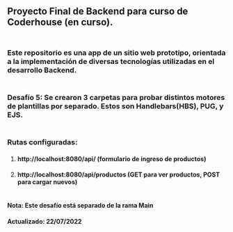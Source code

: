 ## Proyecto Final de Backend para curso de Coderhouse (en curso).<br><br>

### Este repositorio es una app de un sitio web prototipo, orientada a la implementación de diversas tecnologías utilizadas en el desarrollo Backend.<br><br>

### Desafío 5: Se crearon 3 carpetas para probar distintos motores de plantillas por separado. Estos son Handlebars(HBS), PUG, y EJS.<br><br>

### Rutas configuradas:
1.  #### http://localhost:8080/api/ (formulario de ingreso de productos)
2.  #### http://localhost:8080/api/productos (GET para ver productos, POST para cargar nuevos)<br><br>

#### Nota: Este desafío está separado de la rama Main

#### Actualizado: 22/07/2022


